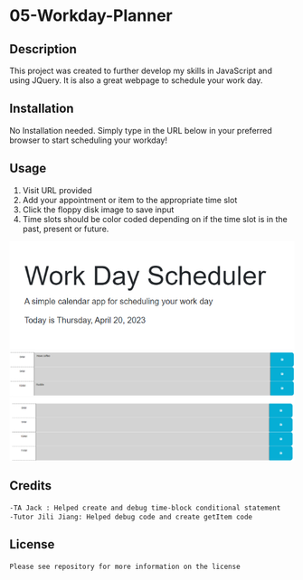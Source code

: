 # 05-Workday-Planner

## Description

This project was created to further develop my skills in JavaScript and using JQuery.
It is also a great webpage to schedule your work day.

## Installation

No Installation needed. Simply type in the URL below in your preferred browser to start scheduling your workday!

## Usage
 1. Visit URL provided
 2. Add your appointment or item to the appropriate time slot
 3. Click the floppy disk image to save input
 4. Time slots should be color coded depending on if the time slot is in the past, present or future.

 ![Work Day Scheduler Date](Assets/Work-Day-Scheduler-Date.png)
 ![Shows User Input](Assets/Saves-User-Input.png)
 ![Time Blocks](Assets/Time-Blocks.png)

## Credits
    -TA Jack : Helped create and debug time-block conditional statement
    -Tutor Jili Jiang: Helped debug code and create getItem code

## License
    Please see repository for more information on the license
